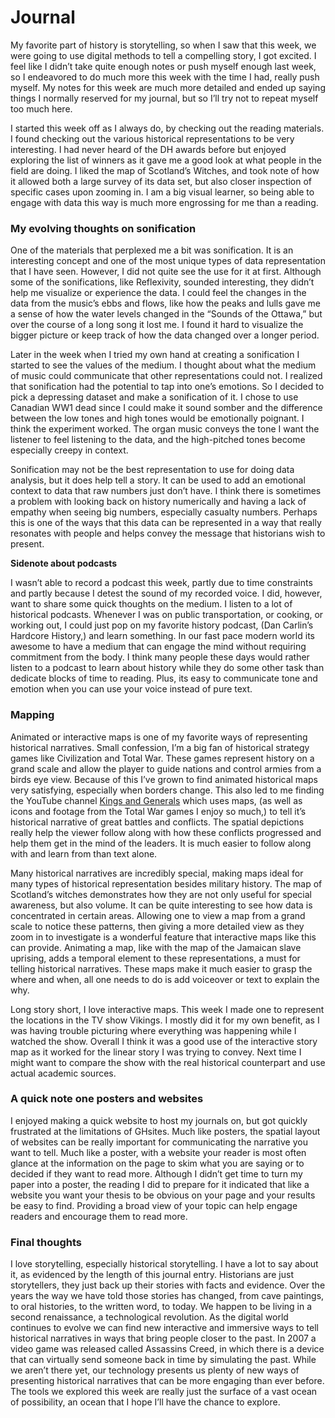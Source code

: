 # Journal  
My favorite part of history is storytelling, so when I saw that this week, we were going to use digital methods to tell a compelling story, I got excited. I feel like I didn’t take quite enough notes or push myself enough last week, so I endeavored to do much more this week with the time I had, really push myself. My notes for this week are much more detailed and ended up saying things I normally reserved for my journal, but so I’ll try not to repeat myself too much here. 

I started this week off as I always do, by checking out the reading materials. I found checking out the various historical representations to be very interesting. I had never heard of the DH awards before but enjoyed exploring the list of winners as it gave me a good look at what people in the field are doing. I liked the map of Scotland’s Witches, and took note of how it allowed both a large survey of its data set, but also closer inspection of specific cases upon zooming in. I am a big visual learner, so being able to engage with data this way is much more engrossing for me than a reading. 

### My evolving thoughts on sonification 
One of the materials that perplexed me a bit was sonification. It is an interesting concept and one of the most unique types of data representation that I have seen. However, I did not quite see the use for it at first. Although some of the sonifications, like Reflexivity, sounded interesting, they didn’t help me visualize or experience the data. I could feel the changes in the data from the music’s ebbs and flows, like how the peaks and lulls gave me a sense of how the water levels changed in the “Sounds of the Ottawa,” but over the course of a long song it lost me. I found it hard to visualize the bigger picture or keep track of how the data changed over a longer period.

Later in the week when I tried my own hand at creating a sonification I started to see the values of the medium. I thought about what the medium of music could communicate that other representations could not. I realized that sonification had the potential to tap into one’s emotions. So I decided to pick a depressing dataset and make a sonification of it. I chose to use Canadian WW1 dead since I could make it sound somber and the difference between the low tones and high tones would be emotionally poignant. I think the experiment worked. The organ music conveys the tone I want the listener to feel listening to the data, and the high-pitched tones become especially creepy in context. 

Sonification may not be the best representation to use for doing data analysis, but it does help tell a story. It can be used to add an emotional context to data that raw numbers just don’t have. I think there is sometimes a problem with looking back on history numerically and having a lack of empathy when seeing big numbers, especially casualty numbers. Perhaps this is one of the ways that this data can be represented in a way that really resonates with people and helps convey the message that historians wish to present. 

**Sidenote about podcasts**

I wasn’t able to record a podcast this week, partly due to time constraints and partly because I detest the sound of my recorded voice. I did, however, want to share some quick thoughts on the medium. I listen to a lot of historical podcasts. Whenever I was on public transportation, or cooking, or working out, I could just pop on my favorite history podcast, (Dan Carlin’s Hardcore History,) and learn something. In our fast pace modern world its awesome to have a medium that can engage the mind without requiring commitment from the body. I think many people these days would rather listen to a podcast to learn about history while they do some other task than dedicate blocks of time to reading. Plus, its easy to communicate tone and emotion when you can use your voice instead of pure text. 

### Mapping 

Animated or interactive maps is one of my favorite ways of representing historical narratives. Small confession, I’m a big fan of historical strategy games like Civilization and Total War. These games represent history on a grand scale and allow the player to guide nations and control armies from a birds eye view. Because of this I’ve grown to find animated historical maps very satisfying, especially when borders change. This also led to me finding the YouTube channel [Kings and Generals]( https://www.youtube.com/channel/UCMmaBzfCCwZ2KqaBJjkj0fw/videos) which uses maps, (as well as icons and footage from the Total War games I enjoy so much,) to tell it’s historical narrative of great battles and conflicts. The spatial depictions really help the viewer follow along with how these conflicts progressed and help them get in the mind of the leaders. It is much easier to follow along with and learn from than text alone. 

Many historical narratives are incredibly special, making maps ideal for many types of historical representation besides military history. The map of Scotland’s witches demonstrates how they are not only useful for special awareness, but also volume. It can be quite interesting to see how data is concentrated in certain areas. Allowing one to view a map from a grand scale to notice these patterns, then giving a more detailed view as they zoom in to investigate is a wonderful feature that interactive maps like this can provide. Animating a map, like with the map of the Jamaican slave uprising, adds a temporal element to these representations, a must for telling historical narratives. These maps make it much easier to grasp the where and when, all one needs to do is add voiceover or text to explain the why. 

Long story short, I love interactive maps. This week I made one to represent the locations in the TV show Vikings. I mostly did it for my own benefit, as I was having trouble picturing where everything was happening while I watched the show. Overall I think it was a good use of the interactive story map as it worked for the linear story I was trying to convey. Next time I might want to compare the show with the real historical counterpart and use actual academic sources. 

### A quick note one posters and websites

I enjoyed making a quick website to host my journals on, but got quickly frustrated at the limitations of GHsites. Much like posters, the spatial layout of websites can be really important for communicating the narrative you want to tell. Much like a poster, with a website your reader is most often glance at the information on the page to skim what you are saying or to decided if they want to read more. Although I didn’t get time to turn my paper into a poster, the reading I did to prepare for it indicated that like a website you want your thesis to be obvious on your page and your results be easy to find. Providing a broad view of your topic can help engage readers and encourage them to read more.  

### Final thoughts 

I love storytelling, especially historical storytelling. I have a lot to say about it, as evidenced by the length of this journal entry. Historians are just storytellers, they just back up their stories with facts and evidence. Over the years the way we have told those stories has changed, from cave paintings, to oral histories, to the written word, to today. We happen to be living in a second renaissance, a technological revolution. As the digital world continues to evolve we can find new interactive and immersive ways to tell historical narratives in ways that bring people closer to the past. In 2007 a video game was released called Assassins Creed, in which there is a device that can virtually send someone back in time by simulating the past. While we aren’t there yet, our technology presents us plenty of new ways of presenting historical narratives that can be more engaging than ever before. The tools we explored this week are really just the surface of a vast ocean of possibility, an ocean that I hope I’ll have the chance to explore. 
